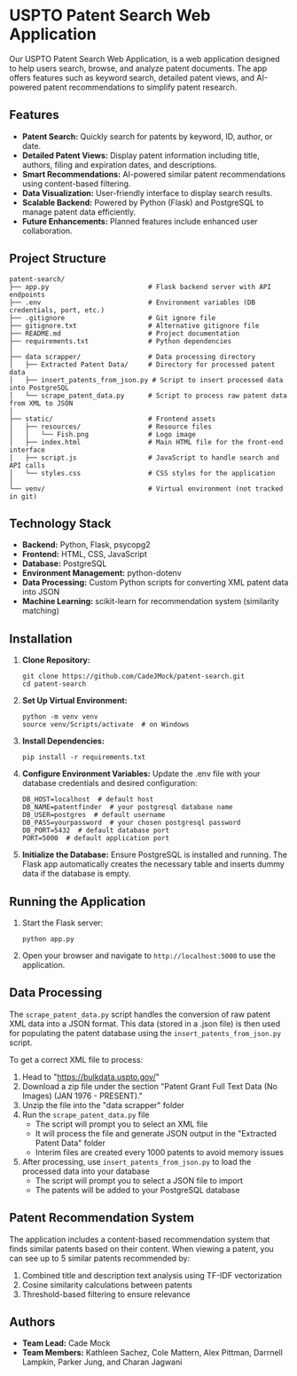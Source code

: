 # USPTO Patent Search Web Application

Our USPTO Patent Search Web Application, is a web application designed to help users search, browse, and analyze patent documents. The app offers features such as keyword search, detailed patent views, and AI-powered patent recommendations to simplify patent research.

## Features
- **Patent Search:** Quickly search for patents by keyword, ID, author, or date.
- **Detailed Patent Views:** Display patent information including title, authors, filing and expiration dates, and descriptions.
- **Smart Recommendations:** AI-powered similar patent recommendations using content-based filtering.
- **Data Visualization:** User-friendly interface to display search results.
- **Scalable Backend:** Powered by Python (Flask) and PostgreSQL to manage patent data efficiently.
- **Future Enhancements:** Planned features include enhanced user collaboration.

## Project Structure
```
patent-search/
├── app.py                         # Flask backend server with API endpoints
├── .env                           # Environment variables (DB credentials, port, etc.)
├── .gitignore                     # Git ignore file
├── gitignore.txt                  # Alternative gitignore file
├── README.md                      # Project documentation
├── requirements.txt               # Python dependencies
│
├── data scrapper/                 # Data processing directory
│   ├── Extracted Patent Data/     # Directory for processed patent data
│   ├── insert_patents_from_json.py # Script to insert processed data into PostgreSQL
│   └── scrape_patent_data.py      # Script to process raw patent data from XML to JSON
│
├── static/                        # Frontend assets
│   ├── resources/                 # Resource files
│   │   └── Fish.png               # Logo image
│   ├── index.html                 # Main HTML file for the front-end interface
│   ├── script.js                  # JavaScript to handle search and API calls
│   └── styles.css                 # CSS styles for the application
│
└── venv/                          # Virtual environment (not tracked in git)
```

## Technology Stack
- **Backend:** Python, Flask, psycopg2
- **Frontend:** HTML, CSS, JavaScript
- **Database:** PostgreSQL
- **Environment Management:** python-dotenv
- **Data Processing:** Custom Python scripts for converting XML patent data into JSON
- **Machine Learning:** scikit-learn for recommendation system (similarity matching)

## Installation
1. **Clone Repository:**
   ```
   git clone https://github.com/CadeJMock/patent-search.git
   cd patent-search
   ```

2. **Set Up Virtual Environment:**
   ```
   python -m venv venv
   source venv/Scripts/activate  # on Windows
   ```

3. **Install Dependencies:**
   ```
   pip install -r requirements.txt
   ```

4. **Configure Environment Variables:**
   Update the .env file with your database credentials and desired configuration:
   ```
   DB_HOST=localhost  # default host
   DB_NAME=patentfinder  # your postgresql database name
   DB_USER=postgres  # default username
   DB_PASS=yourpassword  # your chosen postgresql password
   DB_PORT=5432  # default database port
   PORT=5000  # default application port
   ```

5. **Initialize the Database:**
   Ensure PostgreSQL is installed and running. The Flask app automatically creates the necessary table and inserts dummy data if the database is empty.

## Running the Application
1. Start the Flask server:
   ```
   python app.py
   ```
2. Open your browser and navigate to `http://localhost:5000` to use the application.

## Data Processing
The `scrape_patent_data.py` script handles the conversion of raw patent XML data into a JSON format. This data (stored in a .json file) is then used for populating the patent database using the `insert_patents_from_json.py` script.

To get a correct XML file to process:
1. Head to "https://bulkdata.uspto.gov/" 
2. Download a zip file under the section "Patent Grant Full Text Data (No Images) (JAN 1976 - PRESENT)."
3. Unzip the file into the "data scrapper" folder
4. Run the `scrape_patent_data.py` file
   - The script will prompt you to select an XML file
   - It will process the file and generate JSON output in the "Extracted Patent Data" folder
   - Interim files are created every 1000 patents to avoid memory issues
5. After processing, use `insert_patents_from_json.py` to load the processed data into your database
   - The script will prompt you to select a JSON file to import
   - The patents will be added to your PostgreSQL database

## Patent Recommendation System
The application includes a content-based recommendation system that finds similar patents based on their content. When viewing a patent, you can see up to 5 similar patents recommended by:

1. Combined title and description text analysis using TF-IDF vectorization
2. Cosine similarity calculations between patents
3. Threshold-based filtering to ensure relevance

## Authors
- **Team Lead:** Cade Mock
- **Team Members:** Kathleen Sachez, Cole Mattern, Alex Pittman, Darrnell Lampkin, Parker Jung, and Charan Jagwani
